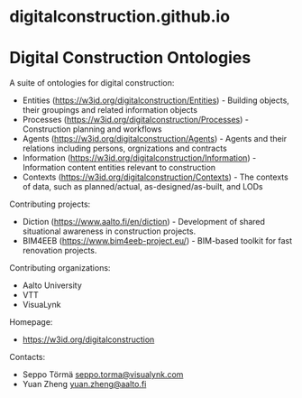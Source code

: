 # digitalconstruction.github.io

Digital Construction Ontologies
===

A suite of ontologies for digital construction:
* Entities (https://w3id.org/digitalconstruction/Entities) - Building objects, their groupings and related information objects
* Processes (https://w3id.org/digitalconstruction/Processes) - Construction planning and workflows 
* Agents (https://w3id.org/digitalconstruction/Agents) - Agents and their relations including persons, orgnizations and contracts 
* Information (https://w3id.org/digitalconstruction/Information) - Information content entities relevant to construction
* Contexts (https://w3id.org/digitalconstruction/Contexts) - The contexts of data, such as planned/actual, as-designed/as-built, and LODs

Contributing projects:
* Diction (https://www.aalto.fi/en/diction) - Development of shared situational awareness in construction projects.
* BIM4EEB (https://www.bim4eeb-project.eu/) - BIM-based toolkit for fast renovation projects.

Contributing organizations:
* Aalto University
* VTT
* VisuaLynk

Homepage:
* https://w3id.org/digitalconstruction

Contacts: 
* Seppo Törmä <seppo.torma@visualynk.com>
* Yuan Zheng <yuan.zheng@aalto.fi>
